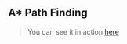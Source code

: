 ## A* Path Finding

> You can see it in action [here](https://sc0d3r.github.io/A-Star-Path-Finding/)